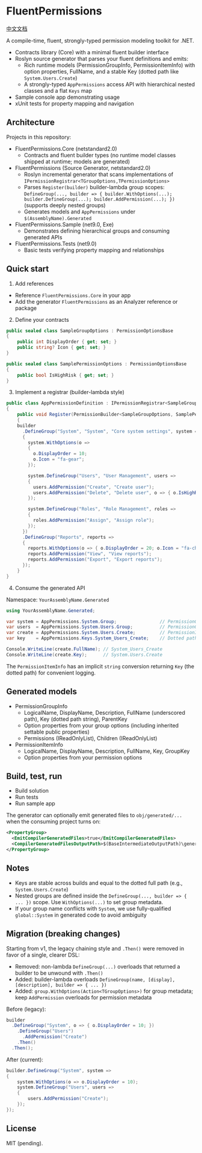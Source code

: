 # FluentPermissions

[中文文档](./README.zh-CN.md)

A compile-time, fluent, strongly-typed permission modeling toolkit for .NET.

- Contracts library (Core) with a minimal fluent builder interface
- Roslyn source generator that parses your fluent definitions and emits:
  - Rich runtime models (PermissionGroupInfo, PermissionItemInfo) with option properties, FullName, and a stable Key (dotted path like `System.Users.Create`)
  - A strongly-typed `AppPermissions` access API with hierarchical nested classes and a flat `Keys` map
- Sample console app demonstrating usage
- xUnit tests for property mapping and navigation

## Architecture

Projects in this repository:

- FluentPermissions.Core (netstandard2.0)
  - Contracts and fluent builder types (no runtime model classes shipped at runtime; models are generated)
- FluentPermissions (Source Generator, netstandard2.0)
  - Roslyn incremental generator that scans implementations of `IPermissionRegistrar<TGroupOptions,TPermissionOptions>`
  - Parses `Register(builder)` builder-lambda group scopes: `DefineGroup(..., builder => { builder.WithOptions(...); builder.DefineGroup(...); builder.AddPermission(...); })` (supports deeply nested groups)
  - Generates models and `AppPermissions` under `$(AssemblyName).Generated`
- FluentPermissions.Sample (net9.0, Exe)
  - Demonstrates defining hierarchical groups and consuming generated APIs
- FluentPermissions.Tests (net9.0)
  - Basic tests verifying property mapping and relationships

## Quick start

1) Add references

- Reference `FluentPermissions.Core` in your app
- Add the generator `FluentPermissions` as an Analyzer reference or package

2) Define your contracts

```csharp
public sealed class SampleGroupOptions : PermissionOptionsBase
{
    public int DisplayOrder { get; set; }
    public string? Icon { get; set; }
}

public sealed class SamplePermissionOptions : PermissionOptionsBase
{
    public bool IsHighRisk { get; set; }
}
```

3) Implement a registrar (builder-lambda style)

```csharp
public class AppPermissionDefinition : IPermissionRegistrar<SampleGroupOptions, SamplePermissionOptions>
{
    public void Register(PermissionBuilder<SampleGroupOptions, SamplePermissionOptions> builder)
    {
    builder
      .DefineGroup("System", "System", "Core system settings", system =>
      {
        system.WithOptions(o =>
        {
          o.DisplayOrder = 10;
          o.Icon = "fa-gear";
        });

        system.DefineGroup("Users", "User Management", users =>
        {
          users.AddPermission("Create", "Create user");
          users.AddPermission("Delete", "Delete user", o => { o.IsHighRisk = true; });
        });

        system.DefineGroup("Roles", "Role Management", roles =>
        {
          roles.AddPermission("Assign", "Assign role");
        });
      })
      .DefineGroup("Reports", reports =>
      {
        reports.WithOptions(o => { o.DisplayOrder = 20; o.Icon = "fa-chart"; });
        reports.AddPermission("View", "View reports");
        reports.AddPermission("Export", "Export reports");
      });
    }
}
```

4) Consume the generated API

Namespace: `YourAssemblyName.Generated`

```csharp
using YourAssemblyName.Generated;

var system = AppPermissions.System.Group;                // PermissionGroupInfo
var users  = AppPermissions.System.Users.Group;          // PermissionGroupInfo
var create = AppPermissions.System.Users.Create;         // PermissionItemInfo
var key    = AppPermissions.Keys.System_Users_Create;    // Dotted path string

Console.WriteLine(create.FullName); // System_Users_Create
Console.WriteLine(create.Key);      // System.Users.Create
```

The `PermissionItemInfo` has an implicit `string` conversion returning `Key` (the dotted path) for convenient logging.

## Generated models

- PermissionGroupInfo
  - LogicalName, DisplayName, Description, FullName (underscored path), Key (dotted path string), ParentKey
  - Option properties from your group options (including inherited settable public properties)
  - Permissions (IReadOnlyList<PermissionItemInfo>), Children (IReadOnlyList<PermissionGroupInfo>)
- PermissionItemInfo
  - LogicalName, DisplayName, Description, FullName, Key, GroupKey
  - Option properties from your permission options

## Build, test, run

- Build solution
- Run tests
- Run sample app

The generator can optionally emit generated files to `obj/generated/...` when the consuming project turns on:

```xml
<PropertyGroup>
  <EmitCompilerGeneratedFiles>true</EmitCompilerGeneratedFiles>
  <CompilerGeneratedFilesOutputPath>$(BaseIntermediateOutputPath)\generated</CompilerGeneratedFilesOutputPath>
</PropertyGroup>
```

## Notes

- Keys are stable across builds and equal to the dotted full path (e.g., `System.Users.Create`)
- Nested groups are defined inside the `DefineGroup(..., builder => { ... })` scope. Use `WithOptions(...)` to set group metadata.
- If your group name conflicts with `System`, we use fully-qualified `global::System` in generated code to avoid ambiguity

## Migration (breaking changes)

Starting from v1, the legacy chaining style and `.Then()` were removed in favor of a single, clearer DSL:

- Removed: non-lambda `DefineGroup(...)` overloads that returned a builder to be unwound with `.Then()`
- Added: builder-lambda overloads `DefineGroup(name, [display], [description], builder => { ... })`
- Added: `group.WithOptions(Action<TGroupOptions>)` for group metadata; keep `AddPermission` overloads for permission metadata

Before (legacy):

```csharp
builder
  .DefineGroup("System", o => { o.DisplayOrder = 10; })
    .DefineGroup("Users")
      .AddPermission("Create")
    .Then()
  .Then();
```

After (current):

```csharp
builder.DefineGroup("System", system =>
{
    system.WithOptions(o => o.DisplayOrder = 10);
    system.DefineGroup("Users", users =>
    {
        users.AddPermission("Create");
    });
});
```

## License

MIT (pending).